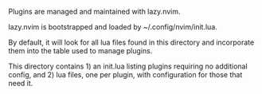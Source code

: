 Plugins are managed and maintained with lazy.nvim.

lazy.nvim is bootstrapped and loaded by ~/.config/nvim/init.lua.

By default, it will look for all lua files found in this directory and
incorporate them into the table used to manage plugins.

This directory contains 1) an init.lua listing plugins requiring no additional
config, and 2) lua files, one per plugin, with configuration for those that
need it.

